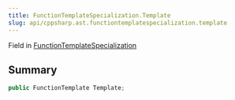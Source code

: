 ```yaml
---
title: FunctionTemplateSpecialization.Template
slug: api/cppsharp.ast.functiontemplatespecialization.template
---
```

Field in [FunctionTemplateSpecialization](/api/cppsharp/ast/functiontemplatespecialization)

## Summary



```csharp
public FunctionTemplate Template;
```

